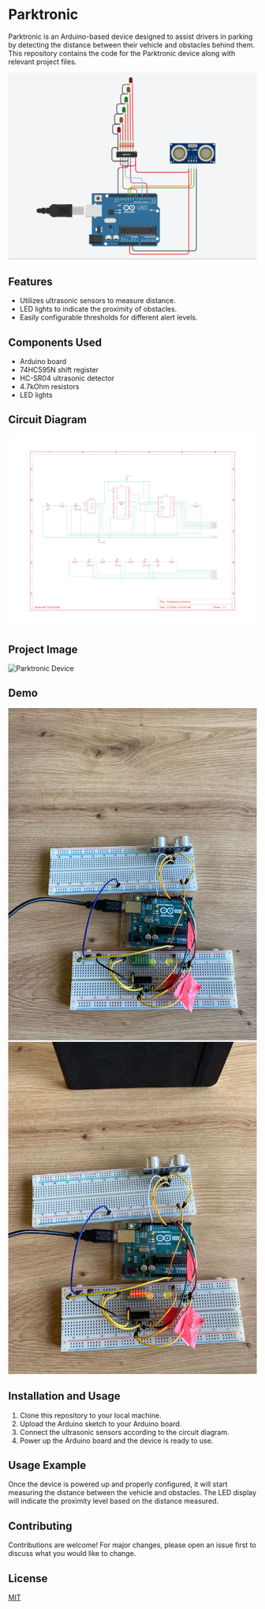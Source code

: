 # Parktronic

Parktronic is an Arduino-based device designed to assist drivers in parking by detecting the distance between their vehicle and obstacles behind them. This repository contains the code for the Parktronic device along with relevant project files.

![Parktronic Device](pics/Screenshot_2024-05-07_16_24_46.png)

## Features

- Utilizes ultrasonic sensors to measure distance.
- LED lights to indicate the proximity of obstacles.
- Easily configurable thresholds for different alert levels.

## Components Used

- Arduino board
- 74HC595N shift register
- HC-SR04 ultrasonic detector
- 4.7kOhm resistors
- LED lights

## Circuit Diagram

![Circuit Diagram](pics/Parktronic_device-1.png)

## Project Image

![Parktronic Device](path/to/project_image.jpg)

## Demo

![Parktronic Device Demo](pics/clear.jpeg)
![Parktronic Device Demo](pics/obstacle.jpeg)

## Installation and Usage

1. Clone this repository to your local machine.
2. Upload the Arduino sketch to your Arduino board.
3. Connect the ultrasonic sensors according to the circuit diagram.
4. Power up the Arduino board and the device is ready to use.

## Usage Example

Once the device is powered up and properly configured, it will start measuring the distance between the vehicle and obstacles. The LED display will indicate the proximity level based on the distance measured.



## Contributing

Contributions are welcome! For major changes, please open an issue first to discuss what you would like to change.

## License

[MIT](LICENSE)
